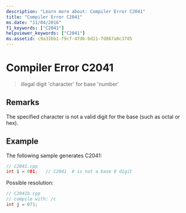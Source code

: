 ```yaml
---
description: "Learn more about: Compiler Error C2041"
title: "Compiler Error C2041"
ms.date: "11/04/2016"
f1_keywords: ["C2041"]
helpviewer_keywords: ["C2041"]
ms.assetid: c9a33bb1-f9cf-47d6-bd21-7d867a8c37d5
---
```

# Compiler Error C2041

> illegal digit 'character' for base 'number'

## Remarks

The specified character is not a valid digit for the base (such as octal or hex).

## Example

The following sample generates C2041:

```cpp
// C2041.cpp
int i = 081;   // C2041  8 is not a base 8 digit
```

Possible resolution:

```cpp
// C2041b.cpp
// compile with: /c
int j = 071;
```
